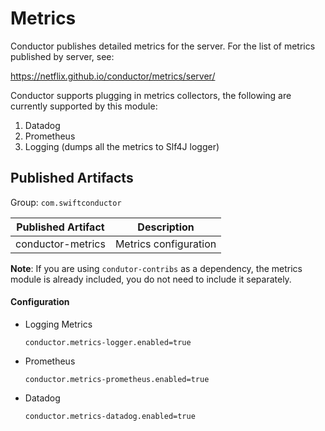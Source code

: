 # Metrics
Conductor publishes detailed metrics for the server. 
For the list of metrics published by server, see:

https://netflix.github.io/conductor/metrics/server/

Conductor supports plugging in metrics collectors, the following are currently supported by this module:
1. Datadog
2. Prometheus
3. Logging (dumps all the metrics to Slf4J logger)

## Published Artifacts

Group: `com.swiftconductor`

| Published Artifact | Description |
| ----------- | ----------- | 
| conductor-metrics | Metrics configuration  |

**Note**: If you are using `condutor-contribs` as a dependency, the metrics module is already included, you do not need to include it separately.

#### Configuration
* Logging Metrics

    `conductor.metrics-logger.enabled=true`
* Prometheus

    `conductor.metrics-prometheus.enabled=true`
* Datadog

    `conductor.metrics-datadog.enabled=true`